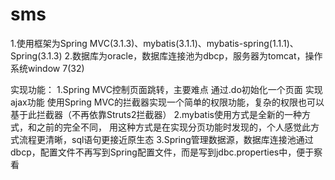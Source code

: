 sms
===
1.使用框架为Spring MVC(3.1.3)、mybatis(3.1.1)、mybatis-spring(1.1.1)、Spring(3.1.3)
2.数据库为oracle，数据库连接池为dbcp，服务器为tomcat，操作系统window 7(32)

实现功能：
1.Spring MVC控制页面跳转，主要难点
     通过.do初始化一个页面
     实现ajax功能
     使用Spring MVC的拦截器实现一个简单的权限功能，复杂的权限也可以基于此拦截器（不再依靠Struts2拦截器）
2.mybatis使用方式是全新的一种方式，和之前的完全不同，
用这种方式是在实现分页功能时发现的，个人感觉此方式流程更清晰，sql语句更接近原生态
3.Spring管理数据源，数据库连接池通过dbcp，配置文件不再写到Spring配置文件，而是写到jdbc.properties中，便于察看
